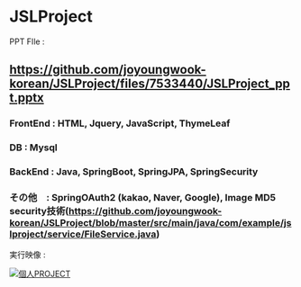 # JSLProject

PPT FIle : 
## https://github.com/joyoungwook-korean/JSLProject/files/7533440/JSLProject_ppt.pptx


### FrontEnd : HTML, Jquery, JavaScript, ThymeLeaf

### DB : Mysql

### BackEnd : Java, SpringBoot, SpringJPA, SpringSecurity

### その他　: SpringOAuth2 (kakao, Naver, Google), Image MD5 security技術(https://github.com/joyoungwook-korean/JSLProject/blob/master/src/main/java/com/example/jslproject/service/FileService.java)


実行映像 : 


[![個人PROJECT](http://img.youtube.com/vi/bsCkDZL6MWY/0.jpg)](https://youtu.be/bsCkDZL6MWY?t=0s) 

